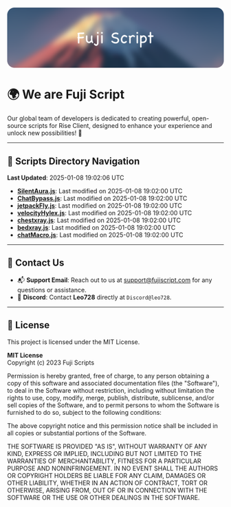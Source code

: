 ![Banner](.github/b.webp)

# 🌍 **We are Fuji Script**

Our global team of developers is dedicated to creating powerful, open-source scripts for Rise Client, designed to enhance your experience and unlock new possibilities! 🌟

---
<!-- SCRIPTS_NAVIGATION_START -->
## 📂 **Scripts Directory Navigation**

**Last Updated**: 2025-01-08 19:02:06 UTC

- **[SilentAura.js](scripts/SilentAura.js)**: Last modified on 2025-01-08 19:02:00 UTC
- **[ChatBypass.js](scripts/ChatBypass.js)**: Last modified on 2025-01-08 19:02:00 UTC
- **[jetpackFly.js](scripts/jetpackFly.js)**: Last modified on 2025-01-08 19:02:00 UTC
- **[velocityHylex.js](scripts/velocityHylex.js)**: Last modified on 2025-01-08 19:02:00 UTC
- **[chestxray.js](scripts/chestxray.js)**: Last modified on 2025-01-08 19:02:00 UTC
- **[bedxray.js](scripts/bedxray.js)**: Last modified on 2025-01-08 19:02:00 UTC
- **[chatMacro.js](scripts/chatMacro.js)**: Last modified on 2025-01-08 19:02:00 UTC

<!-- SCRIPTS_NAVIGATION_END -->

---

## 💬 **Contact Us**  
- 📬 **Support Email**: Reach out to us at [support@fujiscript.com](mailto:support@fujiscript.com) for any questions or assistance.  
- 💬 **Discord**: Contact **Leo728** directly at `Discord@leo728`.

---

## 📜 **License**

This project is licensed under the MIT License.  

**MIT License**  
Copyright (c) 2023 Fuji Scripts  

Permission is hereby granted, free of charge, to any person obtaining a copy of this software and associated documentation files (the "Software"), to deal in the Software without restriction, including without limitation the rights to use, copy, modify, merge, publish, distribute, sublicense, and/or sell copies of the Software, and to permit persons to whom the Software is furnished to do so, subject to the following conditions:  

The above copyright notice and this permission notice shall be included in all copies or substantial portions of the Software.  

THE SOFTWARE IS PROVIDED "AS IS", WITHOUT WARRANTY OF ANY KIND, EXPRESS OR IMPLIED, INCLUDING BUT NOT LIMITED TO THE WARRANTIES OF MERCHANTABILITY, FITNESS FOR A PARTICULAR PURPOSE AND NONINFRINGEMENT. IN NO EVENT SHALL THE AUTHORS OR COPYRIGHT HOLDERS BE LIABLE FOR ANY CLAIM, DAMAGES OR OTHER LIABILITY, WHETHER IN AN ACTION OF CONTRACT, TORT OR OTHERWISE, ARISING FROM, OUT OF OR IN CONNECTION WITH THE SOFTWARE OR THE USE OR OTHER DEALINGS IN THE SOFTWARE.  
